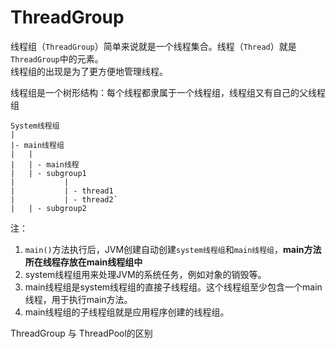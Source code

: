 # ThreadGroup

线程组（```ThreadGroup```）简单来说就是一个线程集合。线程（```Thread```）就是```ThreadGroup```中的元素。  
线程组的出现是为了更方便地管理线程。

线程组是一个树形结构：每个线程都隶属于一个线程组，线程组又有自己的父线程组
```
System线程组
|
|- main线程组
|   |
|   | - main线程
|   | - subgroup1
|           |
|           | - thread1
|           | - thread2`
|   | - subgroup2
```
注：
1. ```main()```方法执行后，JVM创建自动创建```system线程组```和```main线程组```，**main方法所在线程存放在main线程组中**
2. system线程组用来处理JVM的系统任务，例如对象的销毁等。
3. main线程组是system线程组的直接子线程组。这个线程组至少包含一个main线程，用于执行main方法。
4. main线程组的子线程组就是应用程序创建的线程组。




ThreadGroup 与 ThreadPool的区别







